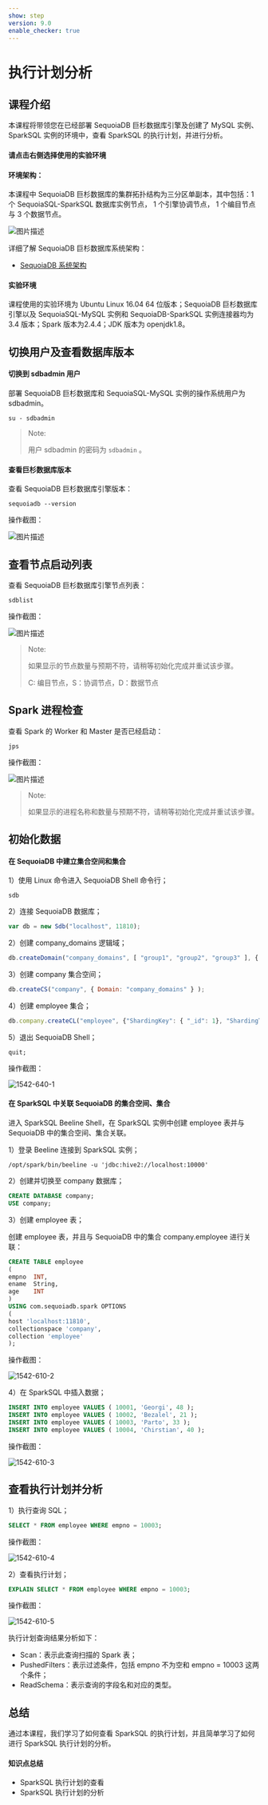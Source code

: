 ```yaml
---
show: step
version: 9.0 
enable_checker: true 
---
```

# 执行计划分析

## 课程介绍

本课程将带领您在已经部署 SequoiaDB 巨杉数据库引擎及创建了 MySQL 实例、SparkSQL 实例的环境中，查看 SparkSQL 的执行计划，并进行分析。

#### 请点击右侧选择使用的实验环境

#### 环境架构：

本课程中 SequoiaDB 巨杉数据库的集群拓扑结构为三分区单副本，其中包括：1 个 SequoiaSQL-SparkSQL 数据库实例节点， 1 个引擎协调节点， 1 个编目节点与 3 个数据节点。

![图片描述](https://doc.shiyanlou.com/courses/1542/1207281/50d088eb3f655c3058e4ee9ea6a29446-0)

详细了解 SequoiaDB 巨杉数据库系统架构：

* [SequoiaDB 系统架构](http://doc.sequoiadb.com/cn/sequoiadb-cat_id-1519649201-edition_id-0)

#### 实验环境

课程使用的实验环境为 Ubuntu Linux 16.04 64 位版本；SequoiaDB 巨杉数据库引擎以及 SequoiaSQL-MySQL 实例和 SequoiaDB-SparkSQL 实例连接器均为 3.4 版本；Spark 版本为2.4.4；JDK 版本为 openjdk1.8。

## 切换用户及查看数据库版本

#### 切换到 sdbadmin 用户

部署 SequoiaDB 巨杉数据库和 SequoiaSQL-MySQL 实例的操作系统用户为 sdbadmin。

```shell
su - sdbadmin
```

>Note:
>
>用户 sdbadmin 的密码为 `sdbadmin` 。

#### 查看巨杉数据库版本

查看 SequoiaDB 巨杉数据库引擎版本：

```shell
sequoiadb --version
```

操作截图：

![图片描述](https://doc.shiyanlou.com/courses/1538/1207281/6cccf5951f048e01b4789f3c08483bb0-0)

## 查看节点启动列表

查看 SequoiaDB 巨杉数据库引擎节点列表：

```shell
sdblist
```

操作截图：

![图片描述](https://doc.shiyanlou.com/courses/1538/1207281/810c1187bb311b8a506bdb6731e1f73f-0)

>Note:
>
>如果显示的节点数量与预期不符，请稍等初始化完成并重试该步骤。
> 
>C: 编目节点，S：协调节点，D：数据节点

## Spark 进程检查

查看 Spark 的 Worker 和 Master 是否已经启动：

```shell
jps
```

操作截图：

![图片描述](https://doc.shiyanlou.com/courses/1543/1207281/3b2fda51ba13a1f1befdd61746844f44-0)

>Note:
>
>如果显示的进程名称和数量与预期不符，请稍等初始化完成并重试该步骤。

## 初始化数据

#### 在 SequoiaDB 中建立集合空间和集合

1）使用 Linux 命令进入 SequoiaDB Shell 命令行；

```shell
sdb
```

2）连接 SequoiaDB 数据库；

```javascript
var db = new Sdb("localhost", 11810);
```

2）创建 company_domains 逻辑域；

```javascript
db.createDomain("company_domains", [ "group1", "group2", "group3" ], { AutoSplit: true } );
```

3）创建 company 集合空间；

```javascript
db.createCS("company", { Domain: "company_domains" } );
```

4）创建 employee 集合；

```javascript
db.company.createCL("employee", {"ShardingKey": { "_id": 1}, "ShardingType": "hash", "ReplSize": -1, "Compressed": true, "CompressionType": "lzw", "AutoSplit": true, "EnsureShardingIndex": false } );
```

5）退出 SequoiaDB Shell；

```shell
quit;
```

操作截图：

![1542-640-1](https://doc.shiyanlou.com/courses/1542/1207281/8a986975b479eecf299fb94eeaeb682f-0)

#### 在 SparkSQL 中关联 SequoiaDB 的集合空间、集合

进入 SparkSQL Beeline Shell，在 SparkSQL 实例中创建 employee 表并与 SequoiaDB 中的集合空间、集合关联。

1）登录 Beeline 连接到 SparkSQL 实例；

```shell
/opt/spark/bin/beeline -u 'jdbc:hive2://localhost:10000'
```

2）创建并切换至 company 数据库；

```sql
CREATE DATABASE company;
USE company;
```

3）创建 employee 表；

创建 employee 表，并且与 SequoiaDB 中的集合 company.employee 进行关联：

```sql
CREATE TABLE employee 
(
empno  INT,
ename  String,
age    INT
) 
USING com.sequoiadb.spark OPTIONS 
(
host 'localhost:11810',
collectionspace 'company',
collection 'employee'
);
```

操作截图：

![1542-610-2](https://doc.shiyanlou.com/courses/1538/1207281/d6911d6311c0018540ee8116b3f10610-0)

4）在 SparkSQL 中插入数据；

```sql
INSERT INTO employee VALUES ( 10001, 'Georgi', 48 );
INSERT INTO employee VALUES ( 10002, 'Bezalel', 21 );
INSERT INTO employee VALUES ( 10003, 'Parto', 33 );
INSERT INTO employee VALUES ( 10004, 'Chirstian', 40 );
```

操作截图：

![1542-610-3](https://doc.shiyanlou.com/courses/1543/1207281/6d7c7a5d31b09c8bce451aa1c5a32a4d-0)

## 查看执行计划并分析

1）执行查询 SQL；

```sql
SELECT * FROM employee WHERE empno = 10003;
```

操作截图：

![1542-610-4](https://doc.shiyanlou.com/courses/1543/1207281/029675aabca0ca3f980d37bcf77c3292-0)

2）查看执行计划；

```sql
EXPLAIN SELECT * FROM employee WHERE empno = 10003;
```

操作截图：

![1542-610-5](https://doc.shiyanlou.com/courses/1542/1207281/f8578e7f6826bab7ea3b77979f0a07ad-0)

执行计划查询结果分析如下：

+ Scan：表示此查询扫描的 Spark 表；
+ PushedFilters：表示过滤条件，包括 empno 不为空和 empno = 10003 这两个条件；
+ ReadSchema：表示查询的字段名和对应的类型。

<!--
## SequoiaDB-SparkSQL 连接器优化

对于数据量庞大的表来说，使用高效的数据读取模式有助于提高查询效率，下面主要介绍 partitionmode 参数的不同配置对 SparkSQL 查询的影响，如果想了解更详细的分析，可参考 [SparkSQL + SequoiaDB 性能调优策略](http://blog.sequoiadb.com/cn/detail-id-112)。

partitionmode 参数在创建 SequoiaDB-SparkSQL 关联表时指定，表示连接器的分区模式，可选值为“single”、“sharding”、“datablock”和“auto”，默认值为“auto”。下面介绍一下各个值的含义：

1. single ：SparkSQL 在访问 SequoiaDB 数据时，不考虑并发性能，只用一个线程连接 SequoiaDB 的协调节点，一般在建表做表结构数据抽样时采用；

2. sharding ：SparkSQL 在访问 SequoiaDB 数据时，采用直接连接SequoiaDB 各个数据节点的方式，可以根据索引筛选数据；一般用于 SQL 命令包含查询条件，并且该查询可以在 SequoiaDB 中使用索引的场景；

3. datablock ：SparkSQL 在访问 SequoiaDB 数据时，采用并发连接SequoiaDB 的数据块进行数据读取，读取所有的数据块；一般用于 SQL 命令无法在 SequoiaDB 中使用索引查询，并且查询的数据量较大的场景；

4. auto ：SparkSQL 在向 SequoiaDB 查询数据时，由连接器根据不同的情况分析决定，此次查询访问 SequoiaDB 数据的方式使用“sharding”或者“datablock”。

>Note:
>
>在使用 datablock 模式访问 SequoiaDB 数据访问时，有以下两个参数可以搭配使用：
>
>partitionblocknum ：表示每个 Spark Worker 在进行数据计算时，一次获取多少个 SequoiaDB 数据块读取任务，默认值为 4；当查询的目标表数据块较多时，应增大该参数值以提高数据读取效率。
>
>partitionmaxnum ：表示连接器最多能够生成多少个数据块读取任务，该参数的默认值为 1000；当查询的目标表数据块较多时，应增大该参数值以减少计算 Spark task 数量的时间。

partitionmode 参数的配置选择需要根据实际情况进行分析。一般来说，对于能够走索引并且查询条件字段趋向于唯一的查询，推荐使用 sharding 模式，这样能够精准命中需要查询的数据；对于能够走索引但是查询返回结果集很大的查询，推荐使用 datablock 模式，这样在数据读取时进行顺序读取可以避免大量的随机 IO，提高数据读取效率。

-->


## 总结

通过本课程，我们学习了如何查看 SparkSQL 的执行计划，并且简单学习了如何进行 SparkSQL 执行计划的分析。

#### 知识点总结

+ SparkSQL 执行计划的查看
+ SparkSQL 执行计划的分析

